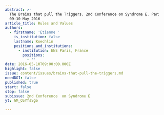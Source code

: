 ```yaml
---
abstract: >-
  The Brains that pull the Triggers. 2nd Conference on Syndrome E, Paris IAS,
  09-10 May 2016
article_title: Rules and Values
authors:
  - firstname: 'Etienne '
    is_institution: false
    lastname: Koechlin
    positions_and_institutions:
      - institution: ENS Paris, France
        positions:
          - ''
date: 2016-05-10T09:00:00.000Z
highlight: false
issue: content/issues/brains-that-pull-the-triggers.md
needDOI: false
published: true
start: false
stop: false
subissue: 2nd Conference  on Syndrome E
yt: GM_QSYfsSgo

---
```

<Youtube yt="GM_QSYfsSgo" caption="Rules and Values" start="false" stop="false"></Youtube>
